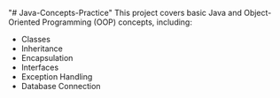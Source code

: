 "# Java-Concepts-Practice" 
This project covers basic Java and Object-Oriented Programming (OOP) concepts, including:

- Classes
- Inheritance
- Encapsulation
- Interfaces
- Exception Handling
- Database Connection
